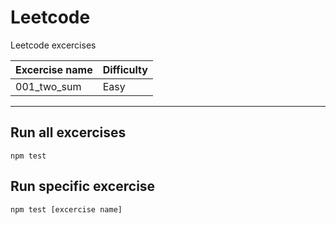 # Leetcode

Leetcode excercises

| Excercise name | Difficulty |
| -------------- | ---------- |
| 001_two_sum    |  Easy      |

---

## Run all excercises
```shell
npm test
```

## Run specific excercise
```shell
npm test [excercise name]
```